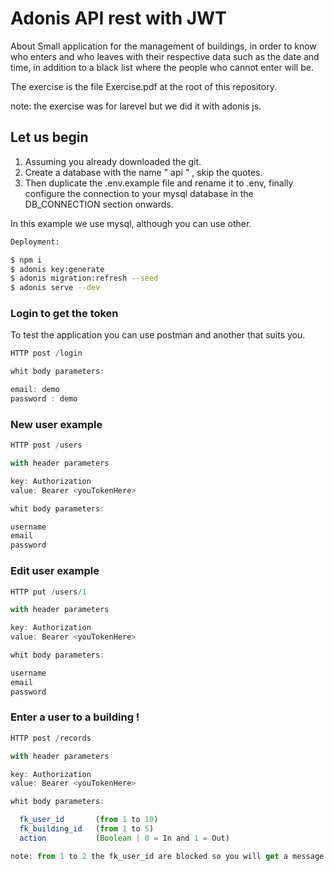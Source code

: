 # Adonis API rest with JWT

About
Small application for the management of buildings, in order to know who enters and who leaves with their respective data such as the date and time, in addition to a black list where the people who cannot enter will be.

The exercise is the file Exercise.pdf at the root of this repository.

note: the exercise was for larevel but we did it with adonis js.

## Let us begin


1. Assuming you already downloaded the git.
2. Create a database with the name " api " , skip the quotes.
3. Then duplicate the .env.example file and rename it to .env, finally configure the connection to your mysql database in the DB_CONNECTION section onwards.

In this example we use mysql, although you can use other.

```bash
Deployment:

$ npm i
$ adonis key:generate
$ adonis migration:refresh --seed
$ adonis serve --dev


```


### Login to get the token

To test the application you can use postman and another that suits you.
```js
HTTP post /login

whit body parameters:

email: demo
password : demo
```

### New user example

```js
HTTP post /users

with header parameters

key: Authorization
value: Bearer <youTokenHere>

whit body parameters:

username     
email        
password
```

### Edit user example

```js
HTTP put /users/1

with header parameters

key: Authorization
value: Bearer <youTokenHere>

whit body parameters:

username     
email        
password
```

### Enter a user to a building !

```js
HTTP post /records

with header parameters

key: Authorization
value: Bearer <youTokenHere>

whit body parameters:

  fk_user_id       (from 1 to 10)
  fk_building_id   (from 1 to 5)
  action           (Boolean | 0 = In and 1 = Out)

note: from 1 to 2 the fk_user_id are blocked so you will get a message.
```

